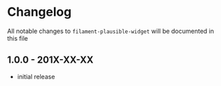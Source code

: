 # Changelog

All notable changes to `filament-plausible-widget` will be documented in this file

## 1.0.0 - 201X-XX-XX

- initial release
